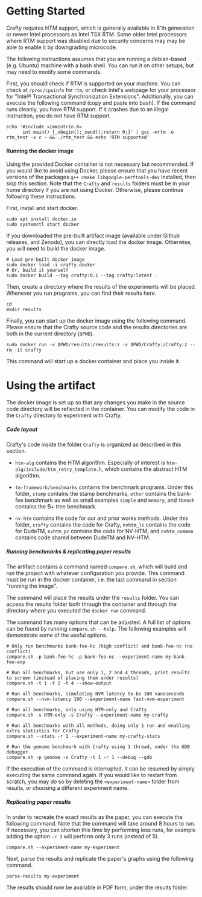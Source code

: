 # Getting Started

Crafty requires HTM support, which is generally available in 8'th
generation or newer Intel processors as Intel TSX RTM. Some older
Intel processors where RTM support was disabled due to security
concerns may may be able to enable it by downgrading microcode.

The following instructions assumes that you are running a debian-based
(e.g. Ubuntu) machine with a bash shell. You can run it on other
setups, but may need to modify some commands.

First, you should check if RTM is supported on your machine. You can
check at `/proc/cpuinfo` for `rtm`, or check Intel's webpage for your
processor for "Intel® Transactional Synchronization Extensions".
Additionally, you can execute the following command (copy and paste
into bash). If the command runs cleanly, you have RTM support. If it
crashes due to an illegal instruction, you do not have RTM support.

```
echo '#include <immintrin.h>
      int main() {_xbegin();_xend();return 0;}' | gcc -mrtm -o rtm_test -x c - && ./rtm_test && echo 'RTM supported'
```

#### Running the docker image

Using the provided Docker container is not necessary but recommended.
If you would like to avoid using Docker, please ensure that you have
recent versions of the packages `g++ cmake libgoogle-perftools-dev`
installed, then skip this section. Note that the `Crafty` and
`results` folders must be in your home directory if you are not using
Docker. Otherwise, please continue following these instructions.

First, install and start docker.

```
sudo apt install docker.io
sudo systemctl start docker
```

If you downloaded the pre-built artifact image (available under Github
releases, and Zenodo), you can directly load the docker
image. Otherwise, you will need to build the docker image.

```
# Load pre-built docker image
sudo docker load -i crafty.docker
# Or, build it yourself
sudo docker build --tag crafty:0.1 --tag crafty:latest .
```

Then, create a directory where the results of the experiments will be placed.
Whenever you run programs, you can find their results here.

```
cd
mkdir results
```

Finally, you can start up the docker image using the following
command.  Please ensure that the Crafty source code and the results
directories are both in the current directory (`$PWD`).

```
sudo docker run -v $PWD/results:/results:z -v $PWD/Crafty:/Crafty:z --rm -it crafty
```

This command will start up a docker container and place you inside it.


# Using the artifact

The docker image is set up so that any changes you make in the source
code directory will be reflected in the container. You can modify the
code in the `Crafty` directory to experiment with Crafty.

##### Code layout

Crafty's code inside the folder `Crafty` is organized as described in this
section.

* `htm-alg` contains the HTM algorithm. Especially of interest is
  `htm-alg/include/htm_retry_template.h`, which contains the abstract
  HTM algorithm.

* `tm-framework/benchmarks` contains the benchmark programs. Under this folder,
  `stamp` contains the stamp benchmarks, `other` contains the bank-fee
  benchmark as well as small examples `simple` and `memory`, and `tbench`
  contains the B+ tree benchmark.
  
* `nv-htm` contains the code for our and prior works methods. Under this
  folder, `crafty` contains the code for Crafty, `nvhtm_lc` contains the code
  for DudeTM, `nvhtm_pc` contains the code for NV-HTM, and `nvhtm_common`
  contains code shared between DudeTM and NV-HTM.
  
##### Running benchmarks & replicating paper results

The artifact contains a command named `compare.sh`, which will build and run
the project with whatever configuration you provide. This command must be run
in the docker container, i.e. the last command in section "running the image".

The command will place the results under the `results` folder. You can
access the results folder both through the container and through the directory
where you executed the `docker run` command.

The command has many options that can be adjusted. A full list of options can
be found by running `compare.sh --help`. The following examples will
demonstrate some of the useful options.

```
# Only run benchmarks bank-fee-hc (high conflict) and bank-fee-nc (no conflict)
compare.sh -p bank-fee-hc -p bank-fee-nc --experiment-name my-bank-fee-exp

# Run all benchmarks, but use only 1, 2 and 4 threads, print results to screen (instead of placing them under results)
compare.sh -t 1 -t 2 -t 4 --show-output

# Run all benchmarks, simulating NVM latency to be 100 nanoseconds
compare.sh --nvm-latency 100 --experiment-name fast-nvm-experiment

# Run all benchmarks, only using HTM-only and Crafty
compare.sh -s HTM-only -s Crafty --experiment-name my-crafty

# Run all benchmarks with all methods, doing only 1 run and enabling extra statistics for Crafty
compare.sh --stats -r 1 --experiment-name my-crafty-stats

# Run the genome benchmark with Crafty using 1 thread, under the GDB debugger
compare.sh -p genome -s Crafty -t 1 -r 1 --debug --gdb
```

If the execution of the command is interrupted, it can be resumed by simply
executing the same command again. If you would like to restart from scratch,
you may do so by deleting the `<experiment-name>` folder from results, or choosing
a different experiment name.

##### Replicating paper results

In order to recreate the exact results as the paper, you can execute the
following command. Note that the command will take around 8 hours to run. If
necessary, you can shorten this time by performing less runs, for example
adding the option `-r 3` will perform only 3 runs (instead of 5).

```
compare.sh --experiment-name my-experiment
```

Next, parse the results and replicate the paper's graphs using the following
command.

```
parse-results my-experiment
```

The results should now be available in PDF form, under the results folder.
